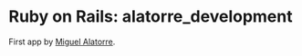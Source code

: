 # Ruby on Rails: alatorre_development
First app by [Miguel Alatorre](http://www.miguelalatorre.com).

